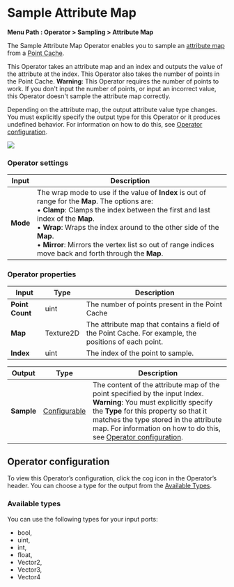 # Sample Attribute Map

**Menu Path : Operator > Sampling > Attribute Map**

The Sample Attribute Map Operator enables you to sample an [attribute map](point-cache-in-vfx-graph.md#attribute-map) from a [Point Cache](point-cache-in-vfx-graph.md).

This Operator takes an attribute map and an index and outputs the value of the attribute at the index. This Operator also takes the number of points in the Point Cache. **Warning**: This Operator requires the number of points to work. If you don't input the number of points, or input an incorrect value, this Operator doesn't sample the attribute map correctly.

Depending on the attribute map, the output attribute value type changes. You must explicitly specify the output type for this Operator or it produces undefined behavior. For information on how to do this, see [Operator configuration](#operator-configuration).

![](Images/Operator-SampleAttributeMapGraph.png)

### Operator settings

| **Input** | **Description**                                              |
| --------- | ------------------------------------------------------------ |
| **Mode**  | The wrap mode to use if the value of **Index** is out of range for the **Map**. The options are: <br/>&#8226; **Clamp**: Clamps the index between the first and last index of the **Map**.<br/>&#8226; **Wrap**: Wraps the index around to the other side of the **Map**.<br/>&#8226; **Mirror**: Mirrors the vertex list so out of range indices move back and forth through the **Map**. |

### Operator properties

| **Input**       | **Type**  | **Description**                                              |
| --------------- | --------- | ------------------------------------------------------------ |
| **Point Count** | uint      | The number of points present in the Point Cache              |
| **Map**         | Texture2D | The attribute map that contains a field of the Point Cache. For example, the positions of each point. |
| **Index**       | uint      | The index of the point to sample.                            |

| **Output** | **Type**                                | **Description**                                              |
| ---------- | --------------------------------------- | ------------------------------------------------------------ |
| **Sample** | [Configurable](#operator-configuration) | The content of the attribute map of the point specified by the input Index.<br/>**Warning**: You must explicitly specify the **Type** for this property so that it matches the type stored in the attribute map. For information on how to do this, see [Operator configuration](#operator-configuration). |

## Operator configuration

To view this Operator’s configuration, click the cog icon in the Operator’s header. You can choose a type for the output from the [Available Types](#available-types).

### Available types

You can use the following types for your input ports:

- bool,
- uint,
- int,
- float,
- Vector2,
- Vector3,
- Vector4
